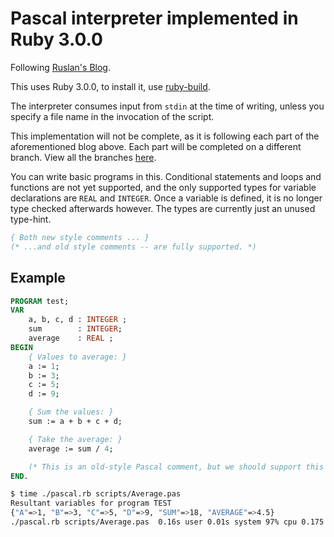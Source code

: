 # Pascal interpreter implemented in Ruby 3.0.0

Following [Ruslan's Blog](https://ruslanspivak.com/lsbasi-part10/).

This uses Ruby 3.0.0, to install it, use [ruby-build](https://github.com/rbenv/ruby-build).

The interpreter consumes input from `stdin` at the time of writing,
unless you specify a file name in the invocation of the script.

This implementation will not be complete, as it is following each part of the
aforementioned blog above. Each part will be completed on a different
branch. View all the branches [here](https://github.com/ascopes/lbasi/tree/trunk).

You can write basic programs in this. Conditional statements and loops and functions are not
yet supported, and the only supported types for variable declarations are `REAL` and
`INTEGER`. Once a variable is defined, it is no longer type checked afterwards however. The
types are currently just an unused type-hint.

```pascal
{ Both new style comments ... }
(* ...and old style comments -- are fully supported. *)
```

## Example

```pascal
PROGRAM test;
VAR
    a, b, c, d : INTEGER ;
    sum        : INTEGER;
    average    : REAL ;
BEGIN
    { Values to average: }
    a := 1;
    b := 3;
    c := 5;
    d := 9;

    { Sum the values: }
    sum := a + b + c + d;

    { Take the average: }
    average := sum / 4;

    (* This is an old-style Pascal comment, but we should support this too. *)
END.
```
```bash
$ time ./pascal.rb scripts/Average.pas
Resultant variables for program TEST
{"A"=>1, "B"=>3, "C"=>5, "D"=>9, "SUM"=>18, "AVERAGE"=>4.5}
./pascal.rb scripts/Average.pas  0.16s user 0.01s system 97% cpu 0.175 total
```
